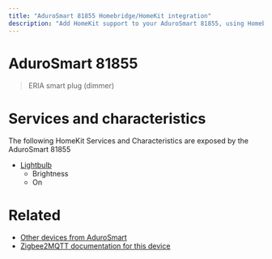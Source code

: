 ```yaml
---
title: "AduroSmart 81855 Homebridge/HomeKit integration"
description: "Add HomeKit support to your AduroSmart 81855, using Homebridge, Zigbee2MQTT and homebridge-z2m."
---
```

<!---
This file has been GENERATED using src/docgen/docgen.ts
DO NOT EDIT THIS FILE MANUALLY!
-->
# AduroSmart 81855
> ERIA smart plug (dimmer)


# Services and characteristics
The following HomeKit Services and Characteristics are exposed by
the AduroSmart 81855

* [Lightbulb](../../light.md)
  * Brightness
  * On


# Related
* [Other devices from AduroSmart](../index.md#adurosmart)
* [Zigbee2MQTT documentation for this device](https://www.zigbee2mqtt.io/devices/81855.html)
